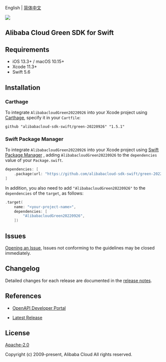 English | [简体中文](README-CN.md)

![](https://aliyunsdk-pages.alicdn.com/icons/AlibabaCloud.svg)

## Alibaba Cloud Green SDK for Swift

## Requirements

- iOS 13.3+ / macOS 10.15+
- Xcode 11.3+
- Swift 5.6

## Installation

### Carthage

To integrate `AlibabacloudGreen20220926` into your Xcode project using [Carthage](https://github.com/Carthage/Carthage), specify it in your `Cartfile`:

```ogdl
github "alibabacloud-sdk-swift/green-20220926" "1.5.1"
```

### Swift Package Manager

To integrate `AlibabacloudGreen20220926` into your Xcode project using [Swift Package Manager](https://swift.org/package-manager/) , adding `AlibabacloudGreen20220926` to the `dependencies` value of your `Package.swift`.

```swift
dependencies: [
    .package(url: "https://github.com/alibabacloud-sdk-swift/green-20220926.git", from: "1.5.1")
]
```

In addition, you also need to add `"AlibabacloudGreen20220926"` to the `dependencies` of the `target`, as follows:

```swift
.target(
    name: "<your-project-name>",
    dependencies: [
        "AlibabacloudGreen20220926",
    ])
```

## Issues

[Opening an Issue](https://github.com/alibabacloud-sdk-swift/green-20220926/issues/new), Issues not conforming to the guidelines may be closed immediately.

## Changelog

Detailed changes for each release are documented in the [release notes](./ChangeLog.txt).

## References

* [OpenAPI Developer Portal](https://next.api.alibabacloud.com/home)
- [Latest Release](https://github.com/alibabacloud-sdk-swift/green-20220926)

## License

[Apache-2.0](http://www.apache.org/licenses/LICENSE-2.0)

Copyright (c) 2009-present, Alibaba Cloud All rights reserved.
